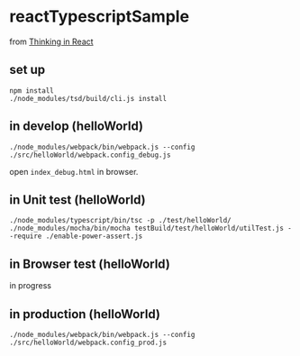 # reactTypescriptSample

from [Thinking in React](https://facebook.github.io/react/docs/thinking-in-react.html)


## set up

```
npm install
./node_modules/tsd/build/cli.js install
```

## in develop (helloWorld)

```
./node_modules/webpack/bin/webpack.js --config ./src/helloWorld/webpack.config_debug.js
```

open `index_debug.html` in browser.

## in Unit test (helloWorld)

```
./node_modules/typescript/bin/tsc -p ./test/helloWorld/
./node_modules/mocha/bin/mocha testBuild/test/helloWorld/utilTest.js --require ./enable-power-assert.js
```

## in Browser test (helloWorld)

in progress

## in production (helloWorld)

```
./node_modules/webpack/bin/webpack.js --config ./src/helloWorld/webpack.config_prod.js
```